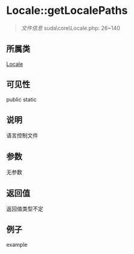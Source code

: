 # Locale::getLocalePaths

> *文件信息* suda\core\Locale.php: 26~140
## 所属类 

[Locale](../Locale.md)

## 可见性

  public  static
## 说明

语言控制文件

## 参数

无参数

## 返回值
返回值类型不定

## 例子

example